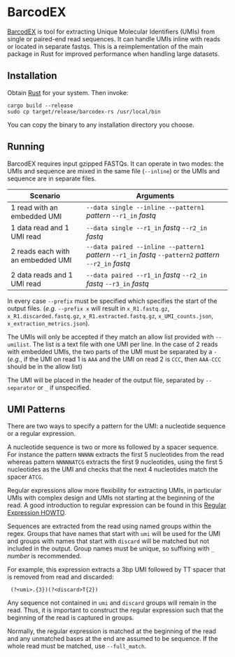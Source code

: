 ﻿# BarcodEX

[BarcodEX](https://github.com/oicr-gsi/barcodex) is tool for extracting Unique
Molecular Identifiers (UMIs) from single or paired-end read sequences.  It can
handle UMIs inline with reads or located in separate fastqs. This is a
reimplementation of the main package in Rust for improved performance when
handling large datasets.

## Installation
Obtain [Rust](https://www.rust-lang.org/tools/install) for your system. Then invoke:

    cargo build --release
    sudo cp target/release/barcodex-rs /usr/local/bin

You can copy the binary to any installation directory you choose.

## Running
BarcodEX requires input gzipped FASTQs. It can operate in two modes: the UMIs
and sequence are mixed in the same file (`--inline`) or the UMIs and sequence
are in separate files.

|Scenario                           | Arguments                                                                                                |
|-----------------------------------|----------------------------------------------------------------------------------------------------------|
| 1 read with an embedded UMI       | `--data single --inline --pattern1` _pattern_ `--r1_in` _fastq_                                          |
| 1 data read and 1 UMI read        | `--data single --r1_in` _fastq_ `--r2_in` _fastq_                                                        |
| 2 reads each with an embedded UMI | `--data paired --inline --pattern1` _pattern_ `--r1_in` _fastq_ `--pattern2` _pattern_ `--r2_in` _fastq_ |
| 2 data reads and 1 UMI read       | `--data paired --r1_in` _fastq_ `--r2_in` _fastq_ `--r3_in` _fastq_                                      |

In every case `--prefix` must be specified which specifies the start of the
output files. (_e.g._ `--prefix x` will result in `x_R1.fastq.gz`,
`x_R1.discarded.fastq.gz`, `x_R1.extracted.fastq.gz`, `x_UMI_counts.json`,
`x_extraction_metrics.json`).

The UMIs will only be accepted if they match an allow list provided with
`--umilist`. The list is a text file with one UMI per line. In the case of 2
reads with embedded UMIs, the two parts of the UMI must be separated by a `-`
(_e.g._, if the UMI on read 1 is `AAA` and the UMI on read 2 is `CCC`, then
`AAA-CCC` should be in the allow list)

The UMI will be placed in the header of the output file, separated by
`--separator` or `_` if unspecified.

## UMI Patterns
There are two ways to specify a pattern for the UMI: a nucleotide sequence or a
regular expression.

A nucleotide sequence is two or more `N`s followed by a spacer sequence.  For
instance the pattern `NNNNN` extracts the first 5 nucleotides from the read
whereas pattern `NNNNNATCG` extracts the first 9 nucleotides, using the first 5
nucleotides as the UMI and checks that the next 4 nucleotides match the spacer
`ATCG`.

Regular expressions allow more flexibility for extracting UMIs, in particular
UMIs with complex design and UMIs not starting at the beginning of the read.  A
good introduction to regular expression can be found in this [Regular
Expression HOWTO](https://docs.python.org/3/howto/regex.html). 

Sequences are extracted from the read using named groups within the regex.
Groups that have names that start with `umi` will be used for the UMI and
groups with names that start with `discard` will be matched but not included in
the output. Group names must be unique, so suffixing with `_` _number_ is
recommended.

For example, this expression extracts a 3bp UMI followed by TT spacer that is
removed from read and discarded:

     (?<umi>.{3})(?<discard>T{2})

Any sequence not contained in `umi` and `discard` groups will remain in the
read. Thus, it is important to construct the regular expression such that the
beginning of the read is captured in groups.

Normally, the regular expression is matched at the beginning of the read and
any unmatched bases at the end are assumed to be sequence. If the whole read
must be matched, use `--full_match`.

